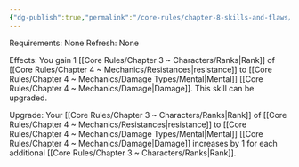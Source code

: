 ```yaml
---
{"dg-publish":true,"permalink":"/core-rules/chapter-8-skills-and-flaws/skill-list/intelect/rank-1/mental-resistance/"}
---
```


Requirements: None
Refresh: None

Effects:
You gain 1 [[Core Rules/Chapter 3 ~ Characters/Ranks\|Rank]] of [[Core Rules/Chapter 4 ~ Mechanics/Resistances\|resistance]] to [[Core Rules/Chapter 4 ~ Mechanics/Damage Types/Mental\|Mental]] [[Core Rules/Chapter 4 ~ Mechanics/Damage\|Damage]].
This skill can be upgraded.

Upgrade:
Your [[Core Rules/Chapter 3 ~ Characters/Ranks\|Rank]] of [[Core Rules/Chapter 4 ~ Mechanics/Resistances\|resistance]] to [[Core Rules/Chapter 4 ~ Mechanics/Damage Types/Mental\|Mental]] [[Core Rules/Chapter 4 ~ Mechanics/Damage\|Damage]] increases by 1 for each additional [[Core Rules/Chapter 3 ~ Characters/Ranks\|Rank]].


